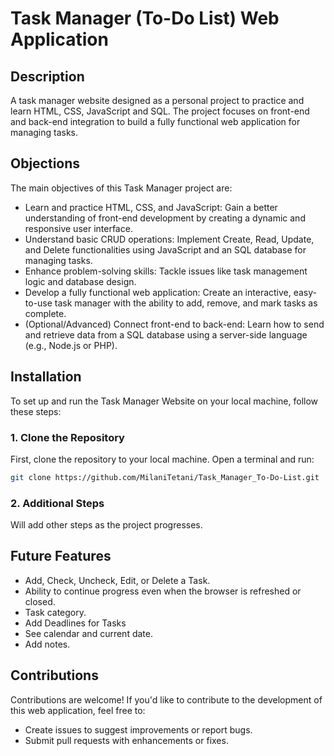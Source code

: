 # Task Manager (To-Do List) Web Application

## Description
A task manager website designed as a personal project to practice and learn HTML, CSS, JavaScript and SQL. The project focuses on front-end and back-end integration to build a fully functional web application for managing tasks.

## Objections
The main objectives of this Task Manager project are:
- Learn and practice HTML, CSS, and JavaScript: Gain a better understanding of front-end development by creating a dynamic and responsive user interface.
- Understand basic CRUD operations: Implement Create, Read, Update, and Delete functionalities using JavaScript and an SQL database for managing tasks.
- Enhance problem-solving skills: Tackle issues like task management logic and database design.
- Develop a fully functional web application: Create an interactive, easy-to-use task manager with the ability to add, remove, and mark tasks as complete.
- (Optional/Advanced) Connect front-end to back-end: Learn how to send and retrieve data from a SQL database using a server-side language (e.g., Node.js or PHP).

## Installation
To set up and run the Task Manager Website on your local machine, follow these steps:

### 1. Clone the Repository
First, clone the repository to your local machine. Open a terminal and run:
```bash
git clone https://github.com/MilaniTetani/Task_Manager_To-Do-List.git
```

### 2. Additional Steps
Will add other steps as the project progresses.

## Future Features
- Add, Check, Uncheck, Edit, or Delete a Task.
- Ability to continue progress even when the browser is refreshed or closed.
- Task category.
- Add Deadlines for Tasks
- See calendar and current date.
- Add notes.
  
## Contributions
Contributions are welcome! If you'd like to contribute to the development of this web application, feel free to:
- Create issues to suggest improvements or report bugs.
- Submit pull requests with enhancements or fixes.
